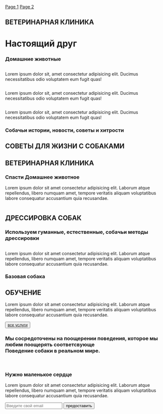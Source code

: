 <!DOCTYPE html>
<html lang="en">
<head>
    <meta charset="UTF-8">
    <meta name="viewport" content="width=device-width, initial-scale=1.0">
    <title></title>
    <link rel="stylesheet" href="vets.css">
<link rel="icon" href="../../Pictures/pngimg.com - cat_PNG50485.png" type="image/png">
<!--Шрифт 1-->

<!--Шрифт 2-->

</head>
<body>
    <div class="header">
        <div class="links">
            <a href="#">Page 1</a>
            <a href="#">Page 2</a>
        </div>
        <h2>ВЕТЕРИНАРНАЯ КЛИНИКА</h2>
        <h1>Настоящий друг</h1>
    </div>
    <div class="block1">
        <div class="row1">
            <div id="f"><h3>Домашние животные</h3><img src="image/icons8-right-arrow-50.png" alt=""></div>
            <div class="f"><img src="image/icons8-heart-50.png" alt=""><p>Lorem ipsum dolor sit, amet consectetur adipisicing elit. Ducimus necessitatibus odio voluptatem eum fugit quas!</p></div>
           <div id="pic1"></div>
        </div>
        <div class="row2">
            <div class="f"><img src="image/icons8-animal-50.png" alt=""><p>Lorem ipsum dolor sit, amet consectetur adipisicing elit. Ducimus necessitatibus odio voluptatem eum fugit quas!</p></div>
            <div id="pic2"></div>
            <div class="f"><img src="image/icons8-pet-48.png" alt=""><p>Lorem ipsum dolor sit, amet consectetur adipisicing elit. Ducimus necessitatibus odio voluptatem eum fugit quas!</p></div>
        </div>
    </div>
    <div class="block2">
        <h3>Cобачьи истории, новости, советы и хитрости</h3>
        <h2>СОВЕТЫ ДЛЯ ЖИЗНИ С СОБАКАМИ</h2>
    </div>
    <div class="block3">
        <div id="text1">
          <h2>ВЕТЕРИНАРНАЯ КЛИНИКА</h2>
        <h3>Спасти <b>Домашнее животное</b></h3>
        <p>Lorem ipsum dolor sit amet consectetur adipisicing elit. Laborum atque repellendus, libero numquam amet, tempore veritatis aliquam voluptatibus labore consequatur accusantium quia recusandae.</p>  
        </div>
        <img src="image/dp.jpg" alt="">
    </div>
    <div class="block4">
        <div id="text2">
          <h2>ДРЕССИРОВКА СОБАК</h2>
        <h3>Используем гуманные, естественные, собачьи методы дрессировки</h3>  
        </div>
        <img src="image/d.jpg" alt="">
        <p>Lorem ipsum dolor sit amet consectetur adipisicing elit. Laborum atque repellendus, libero numquam amet, tempore veritatis aliquam voluptatibus labore consequatur accusantium quia recusandae.</p>
    </div>
    <div class="block5">
        <div id="text3">
            <h3>Базовая собака</h3>
            <h2>ОБУЧЕНИЕ</h2>
            <p>Lorem ipsum dolor sit amet consectetur adipisicing elit. Laborum atque repellendus, libero numquam amet, tempore veritatis aliquam voluptatibus labore consequatur accusantium quia recusandae.</p>
            <button><a href="#">все услуги</a></button>
        </div>
        <img src="image/ff.png" alt="">
    </div>
    <div class="block6">
        <h3>Мы сосредоточены на поощерении поведения, которое мы любим поощерять соответсвующе<br>
        <b>Поведение собаки в реальном мире.</b></h3>
        <div id="icon">
            <img src="image/icons8-твиттер-50.png" alt="">
            <img src="image/icons8-instagram-50.png" alt="">
            <img src="image/icons8-телеграмма-50.png" alt="">
        </div>
    </div>
    <div class="block7">
        <img src="image/dddd.png" alt="">
        <div id="form">
         <h3>Нужно маленькое сердце</h3>
        <p>Lorem ipsum dolor sit amet consectetur adipisicing elit. Laborum atque repellendus, libero numquam amet, tempore veritatis aliquam voluptatibus labore consequatur accusantium quia recusandae.</p>
        <form action="post">
            <input type="email" placeholder="Введите свой email" id="">
            <input type="submit" value="предoставить">
        </form>   
        </div>
    </div>
</body>
</html>
